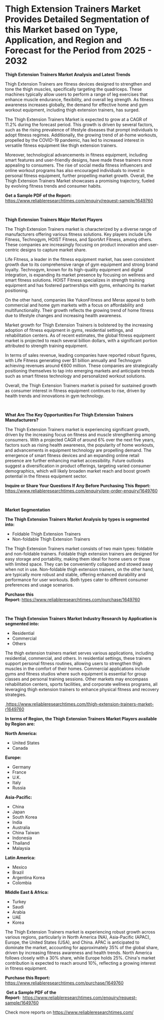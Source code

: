 <p><h1>Thigh Extension Trainers Market Provides Detailed Segmentation of this Market based on Type, Application, and Region and Forecast for the Period from 2025 - 2032</h1></p><p><strong>Thigh Extension Trainers Market Analysis and Latest Trends</strong></p>
<p><p>Thigh Extension Trainers are fitness devices designed to strengthen and tone the thigh muscles, specifically targeting the quadriceps. These machines typically allow users to perform a range of leg exercises that enhance muscle endurance, flexibility, and overall leg strength. As fitness awareness increases globally, the demand for effective home and gym workout equipment, including thigh extension trainers, has surged.</p><p>The Thigh Extension Trainers Market is expected to grow at a CAGR of 11.2% during the forecast period. This growth is driven by several factors, such as the rising prevalence of lifestyle diseases that prompt individuals to adopt fitness regimes. Additionally, the growing trend of at-home workouts, propelled by the COVID-19 pandemic, has led to increased interest in versatile fitness equipment like thigh extension trainers. </p><p>Moreover, technological advancements in fitness equipment, including smart features and user-friendly designs, have made these trainers more appealing to consumers. The rise of social media fitness influencers and online workout programs has also encouraged individuals to invest in personal fitness equipment, further propelling market growth. Overall, the Thigh Extension Trainers Market showcases a promising trajectory, fueled by evolving fitness trends and consumer habits.</p></p>
<p><strong>Get a Sample PDF of the Report:&nbsp;</strong> <a href="https://www.reliableresearchtimes.com/enquiry/request-sample/1649760?utm_campaign=2186&utm_medium=2&utm_source=Github&utm_content=ia&utm_term=26032025&utm_id=thigh-extension-trainers">https://www.reliableresearchtimes.com/enquiry/request-sample/1649760</a></p>
<p>&nbsp;</p>
<p><strong>Thigh Extension Trainers Major Market Players</strong></p>
<p><p>The Thigh Extension Trainers market is characterized by a diverse range of manufacturers offering various fitness solutions. Key players include Life Fitness, Technogym, HOIST Fitness, and SportArt Fitness, among others. These companies are increasingly focusing on product innovation and user-centric designs to capture market share.</p><p>Life Fitness, a leader in the fitness equipment market, has seen consistent growth due to its comprehensive range of gym equipment and strong brand loyalty. Technogym, known for its high-quality equipment and digital integration, is expanding its market presence by focusing on wellness and smart fitness solutions. HOIST Fitness specializes in strength training equipment and has fostered partnerships with gyms, enhancing its market positioning.</p><p>On the other hand, companies like YukonFitness and Merax appeal to both commercial and home gym markets with a focus on affordability and multifunctionality. Their growth reflects the growing trend of home fitness due to lifestyle changes and increasing health awareness.</p><p>Market growth for Thigh Extension Trainers is bolstered by the increasing adoption of fitness equipment in gyms, residential settings, and rehabilitation centers. As of recent estimates, the global fitness equipment market is projected to reach several billion dollars, with a significant portion attributed to strength training equipment.</p><p>In terms of sales revenue, leading companies have reported robust figures, with Life Fitness generating over $1 billion annually and Technogym achieving revenues around €600 million. These companies are strategically positioning themselves to tap into emerging markets and anticipate trends such as smart fitness technology and personalized workout solutions.</p><p>Overall, the Thigh Extension Trainers market is poised for sustained growth as consumer interest in fitness equipment continues to rise, driven by health trends and innovations in gym technology.</p></p>
<p>&nbsp;</p>
<p><strong>What Are The Key Opportunities For Thigh Extension Trainers Manufacturers?</strong></p>
<p><p>The Thigh Extension Trainers market is experiencing significant growth, driven by the increasing focus on fitness and muscle strengthening among consumers. With a projected CAGR of around 6% over the next five years, factors such as rising health awareness, the popularity of home workouts, and advancements in equipment technology are propelling demand. The emergence of smart fitness devices and an expanding online retail presence are further enhancing market accessibility. Future outlooks suggest a diversification in product offerings, targeting varied consumer demographics, which will likely broaden market reach and boost growth potential in the fitness equipment sector.</p></p>
<p><strong>Inquire or Share Your Questions If Any Before Purchasing This Report:</strong> <a href="https://www.reliableresearchtimes.com/enquiry/pre-order-enquiry/1649760?utm_campaign=2186&utm_medium=2&utm_source=Github&utm_content=ia&utm_term=26032025&utm_id=thigh-extension-trainers">https://www.reliableresearchtimes.com/enquiry/pre-order-enquiry/1649760</a></p>
<p>&nbsp;</p>
<p><strong>Market Segmentation</strong></p>
<p><strong>The Thigh Extension Trainers Market Analysis by types is segmented into:</strong></p>
<p><ul><li>Foldable Thigh Extension Trainers</li><li>Non-foldable Thigh Extension Trainers</li></ul></p>
<p><p>The Thigh Extension Trainers market consists of two main types: foldable and non-foldable trainers. Foldable thigh extension trainers are designed for easy storage and portability, making them ideal for home users or those with limited space. They can be conveniently collapsed and stowed away when not in use. Non-foldable thigh extension trainers, on the other hand, are typically more robust and stable, offering enhanced durability and performance for user workouts. Both types cater to different consumer preferences and usage scenarios.</p></p>
<p><strong>Purchase this Report:&nbsp;</strong><a href="https://www.reliableresearchtimes.com/purchase/1649760?utm_campaign=2186&utm_medium=2&utm_source=Github&utm_content=ia&utm_term=26032025&utm_id=thigh-extension-trainers">https://www.reliableresearchtimes.com/purchase/1649760</a></p>
<p>&nbsp;</p>
<p><strong>The Thigh Extension Trainers Market Industry Research by Application is segmented into:</strong></p>
<p><ul><li>Residential</li><li>Commercial</li><li>Others</li></ul></p>
<p><p>The thigh extension trainers market serves various applications, including residential, commercial, and others. In residential settings, these trainers support personal fitness routines, allowing users to strengthen thigh muscles in the comfort of their homes. Commercial applications include gyms and fitness studios where such equipment is essential for group classes and personal training sessions. Other markets may encompass rehabilitation centers, sports facilities, and corporate wellness programs, all leveraging thigh extension trainers to enhance physical fitness and recovery strategies.</p></p>
<p><a href="https://www.reliableresearchtimes.com/thigh-extension-trainers-market-r1649760?utm_campaign=2186&utm_medium=2&utm_source=Github&utm_content=ia&utm_term=26032025&utm_id=thigh-extension-trainers">&nbsp;https://www.reliableresearchtimes.com/thigh-extension-trainers-market-r1649760</a></p>
<p><strong>In terms of Region, the Thigh Extension Trainers Market Players available by Region are:</strong></p>
<p>
    <p> <strong> North America: </strong>
        <ul>
            <li>United States</li>
            <li>Canada</li>
        </ul>
        </p> 
    <p> <strong> Europe: </strong>
        <ul>
            <li>Germany</li>
            <li>France</li>
            <li>U.K.</li>
            <li>Italy</li>
            <li>Russia</li>
        </ul>
        </p> 
    <p> <strong> Asia-Pacific: </strong>
        <ul>
            <li>China</li>
            <li>Japan</li>
            <li>South Korea</li>
            <li>India</li>
            <li>Australia</li>
            <li>China Taiwan</li>
            <li>Indonesia</li>
            <li>Thailand</li>
            <li>Malaysia</li>
        </ul>
        </p> 
    <p> <strong> Latin America: </strong>
        <ul>
            <li>Mexico</li>
            <li>Brazil</li>
            <li>Argentina Korea</li>
            <li>Colombia</li>
        </ul>
        </p> 
    <p> <strong> Middle East & Africa: </strong>
        <ul>
            <li>Turkey</li>
            <li>Saudi</li>
            <li>Arabia</li>
            <li>UAE</li>
            <li>Korea</li>
        </ul>
    </p>
    </p>
<p><p>The Thigh Extension Trainers market is experiencing robust growth across various regions, particularly in North America (NA), Asia-Pacific (APAC), Europe, the United States (USA), and China. APAC is anticipated to dominate the market, accounting for approximately 35% of the global share, driven by increasing fitness awareness and health trends. North America follows closely with a 30% share, while Europe holds 25%. China's market contribution is expected to reach around 10%, reflecting a growing interest in fitness equipment.</p></p>
<p><strong>Purchase this Report: </strong><a href="https://www.reliableresearchtimes.com/purchase/1649760?utm_campaign=2186&utm_medium=2&utm_source=Github&utm_content=ia&utm_term=26032025&utm_id=thigh-extension-trainers">https://www.reliableresearchtimes.com/purchase/1649760</a></p>
<p>&nbsp;<strong>Get a Sample PDF of the Report:&nbsp;&nbsp;</strong><a href="https://www.reliableresearchtimes.com/enquiry/request-sample/1649760?utm_campaign=2186&utm_medium=2&utm_source=Github&utm_content=ia&utm_term=26032025&utm_id=thigh-extension-trainers">https://www.reliableresearchtimes.com/enquiry/request-sample/1649760</a></p>
<p><strong></strong></p>
<p>Check more reports on <a href="https://www.reliableresearchtimes.com/?utm_campaign=2186&utm_medium=2&utm_source=Github&utm_content=ia&utm_term=26032025&utm_id=thigh-extension-trainers">https://www.reliableresearchtimes.com/</a></p>
